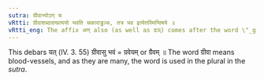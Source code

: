 ```yaml
---
sutra: ग्रीवाभ्योऽण् च
vRtti: ग्रीवाशब्दादण्प्रत्ययो भवति चकाराड्ढञ्च, तत्र भव इत्येतस्मिन्विषये ॥
vRtti_eng: The affix अण् also (as well as ढञ्) comes after the word \"_griva_\" in the sense of \"what stays there\".
---
```

This debars यत् (IV. 3. 55) ग्रीवासु भवं = ग्रवेयम् or ग्रैवम् ॥ The word ग्रीवा means blood-vessels, and as they are many, the word is used in the plural in the _sutra_.
